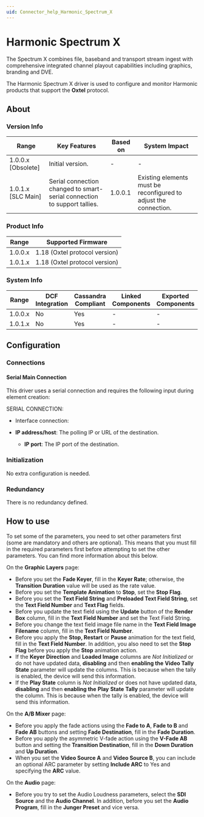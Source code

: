 ```yaml
---
uid: Connector_help_Harmonic_Spectrum_X
---
```


# Harmonic Spectrum X

The Spectrum X combines file, baseband and transport stream ingest with comprehensive integrated channel playout capabilities including graphics, branding and DVE.

The Harmonic Spectrum X driver is used to configure and monitor Harmonic products that support the **Oxtel** protocol.

## About

### Version Info

| **Range**            | **Key Features**                                                         | **Based on** | **System Impact**                                                |
|----------------------|--------------------------------------------------------------------------|--------------|------------------------------------------------------------------|
| 1.0.0.x \[Obsolete\] | Initial version.                                                         | \-           | \-                                                               |
| 1.0.1.x \[SLC Main\] | Serial connection changed to smart-serial connection to support tallies. | 1.0.0.1      | Existing elements must be reconfigured to adjust the connection. |

### Product Info

| **Range** | **Supported Firmware**        |
|-----------|-------------------------------|
| 1.0.0.x   | 1.18 (Oxtel protocol version) |
| 1.0.1.x   | 1.18 (Oxtel protocol version) |

### System Info

| **Range** | **DCF Integration** | **Cassandra Compliant** | **Linked Components** | **Exported Components** |
|-----------|---------------------|-------------------------|-----------------------|-------------------------|
| 1.0.0.x   | No                  | Yes                     | \-                    | \-                      |
| 1.0.1.x   | No                  | Yes                     | \-                    | \-                      |

## Configuration

### Connections

#### Serial Main Connection

This driver uses a serial connection and requires the following input during element creation:

SERIAL CONNECTION:

- Interface connection:

- **IP address/host**: The polling IP or URL of the destination.
  - **IP port**: The IP port of the destination.

### Initialization

No extra configuration is needed.

### Redundancy

There is no redundancy defined.

## How to use

To set some of the parameters, you need to set other parameters first (some are mandatory and others are optional). This means that you must fill in the required parameters first before attempting to set the other parameters. You can find more information about this below.

On the **Graphic Layers** page:

- Before you set the **Fade Keyer**, fill in the **Keyer Rate**; otherwise, the **Transition Duration** value will be used as the rate value.
- Before you set the **Template Animation** to **Stop**, set the **Stop Flag**.
- Before you set the **Text Field String** and **Preloaded Text Field String**, set the **Text Field Number** and **Text Flag** fields.
- Before you update the text field using the **Update** button of the **Render Box** column, fill in the **Text Field Number** and set the Text Field String.
- Before you change the text field image file name in the **Text Field Image Filename** column, fill in the **Text Field Number**.
- Before you apply the **Stop, Restart** or **Pause** animation for the text field, fill in the **Text Field Number**. In addition, you also need to set the **Stop Flag** before you apply the **Stop** animation action.
- If the **Keyer Direction** and **Loaded Image** columns are *Not Initialized* or do not have updated data, **disabling** and then **enabling the** **Video Tally State** parameter will update the columns. This is because when the tally is enabled, the device will send this information.
- If the **Play State** column is *Not Initialized* or does not have updated data, **disabling** and then **enabling the** **Play** **State** **Tally** parameter will update the column. This is because when the tally is enabled, the device will send this information.

On the **A/B Mixer** page:

- Before you apply the fade actions using the **Fade to A**, **Fade to B** and **Fade AB** buttons and setting **Fade Destination**, fill in the **Fade Duration**.
- Before you apply the asymmetric V-fade action using the **V-Fade AB** button and setting the **Transition Destination**, fill in the **Down Duration** and **Up Duration**.
- When you set the **Video Source A** and **Video Source B**, you can include an optional ARC parameter by setting **Include ARC** to Yes and specifying the **ARC** value.

On the **Audio** page:

- Before you try to set the Audio Loudness parameters, select the **SDI Source** and the **Audio Channel**. In addition, before you set the **Audio Program**, fill in the **Junger Preset** and vice versa.
